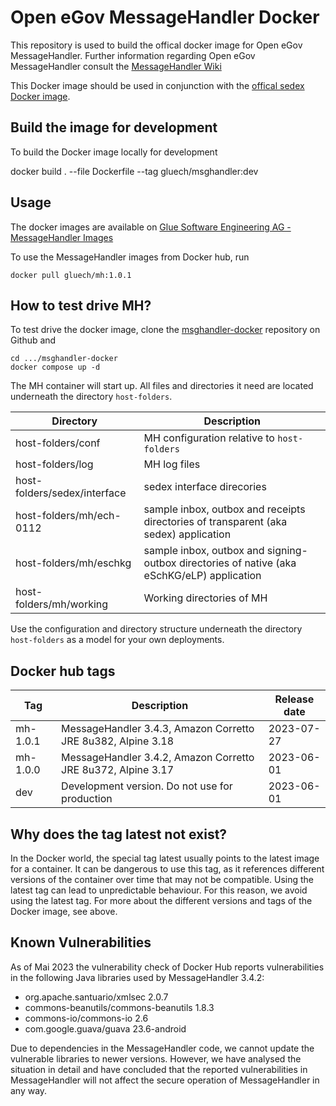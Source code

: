 # Open eGov MessageHandler Docker

This repository is used to build the offical docker image for Open eGov MessageHandler. Further information 
regarding Open eGov MessageHandler consult the 
[MessageHandler Wiki](https://oewiki.atlassian.net/wiki/spaces/openegovdoc/pages/1015884/MessageHandler)

This Docker image should be used in conjunction with the
[offical sedex Docker image](https://hub.docker.com/r/sedexch/sedex-client).

## Build the image for development

To build the Docker image locally for development

docker build . --file Dockerfile --tag gluech/msghandler:dev

## Usage

The docker images are available on 
[Glue Software Engineering AG - MessageHandler Images](https://hub.docker.com/repository/docker/gluech/msghandler/)

To use the MessageHandler images from Docker hub, run

```
docker pull gluech/mh:1.0.1
```

## How to test drive MH?

To test drive the docker image, clone the 
[msghandler-docker](https://github.com/Glue-Software-Engineering-AG/msghandler-docker) repository on Github and

```
cd .../msghandler-docker
docker compose up -d
```

The MH container will start up. All files and directories it need are located underneath the directory `host-folders`.

| Directory | Description |
| --------- | ----------- |
| host-folders/conf | MH configuration relative to `host-folders` |
| host-folders/log | MH log files |
| host-folders/sedex/interface | sedex interface direcories |
| host-folders/mh/ech-0112 | sample inbox, outbox and receipts directories of transparent (aka sedex) application |
| host-folders/mh/eschkg | sample inbox, outbox and signing-outbox directories of native (aka eSchKG/eLP) application |
| host-folders/mh/working | Working directories of MH |

Use the configuration and directory structure underneath the directory `host-folders` as a model for your own
deployments.

## Docker hub tags


| Tag      | Description                                                  | Release date |
|----------|--------------------------------------------------------------|--------------|
| mh-1.0.1 | MessageHandler 3.4.3, Amazon Corretto JRE 8u382, Alpine 3.18 | 2023-07-27   |
| mh-1.0.0 | MessageHandler 3.4.2, Amazon Corretto JRE 8u372, Alpine 3.17 | 2023-06-01   |
| dev      | Development version. Do not use for production               | 2023-06-01   |

## Why does the tag latest not exist?

In the Docker world, the special tag latest usually points to the latest image for a container. It can be dangerous
to use this tag, as it references different versions of the container over time that may not be compatible.
Using the latest tag can lead to unpredictable behaviour. For this reason, we avoid using the latest tag. For more
about the different versions and tags of the Docker image, see above.

## Known Vulnerabilities

As of Mai 2023 the vulnerability check of Docker Hub reports vulnerabilities in the following Java libraries used by 
MessageHandler 3.4.2:

* org.apache.santuario/xmlsec 2.0.7
* commons-beanutils/commons-beanutils 1.8.3
* commons-io/commons-io 2.6
* com.google.guava/guava 23.6-android

Due to dependencies in the MessageHandler code, we cannot update the vulnerable libraries to newer versions.
However, we have analysed the situation in detail and have concluded that the reported vulnerabilities in MessageHandler
will not affect the secure operation of MessageHandler in any way.